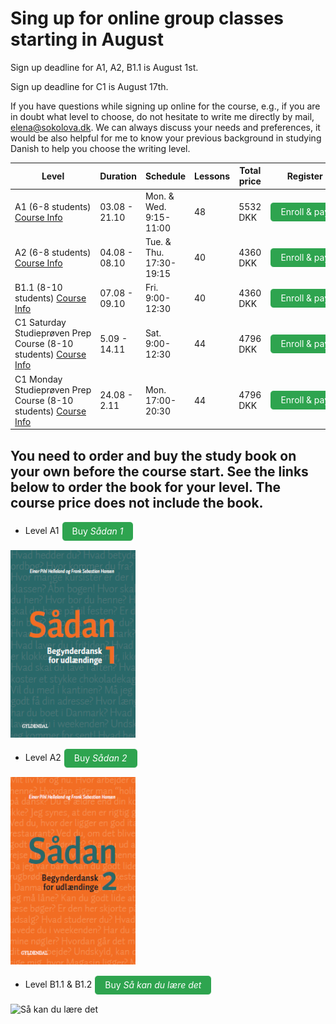 
# Sing up for online group classes starting in August

Sign up deadline for A1, A2, B1.1 is August 1st.

Sign up deadline for C1 is August 17th.

If you have questions while signing up online for the course, e.g., if you are in doubt what level to choose, do not hesitate to write me directly by mail, [elena@sokolova.dk](mailto:elena@sokolova.dk). We can always discuss your needs and preferences, it would be also helpful for me to know your previous background in studying Danish to help you choose the writing level. 

<style>
.btn {
  color: white;
  background-color: #2ea44f;
  border-color: rgba(27,31,35,.1);
  box-shadow: 0 0px 0 rgba(27,31,35,.1),inset 0 1px 0 hsla(0,0%,100%,.03);
  position: relative;
  display: inline-block;
  padding: 5px 16px;
  font-size: 14px
  font-weight: 500;
  line-height: 20px;
  white-space: nowrap;
  vertical-align: middle;
  cursor: pointer;
  border: 1px solid;
  border-radius: 6px;
  text-decoration: none;
}
</style>


Level | Duration | Schedule | Lessons | Total price | Register
-- | -- | -- | -- | -- | --
A1 (6-8 students) [Course Info](a1-danish-online) | 03.08 - 21.10 | Mon. & Wed. 9:15-11:00 | 48 | 5532 DKK | <a class="btn" href="https://elenasokolova.podia.com/a1-danish-online">Enroll & pay</a>
A2 (6-8 students) [Course Info](a2-danish-online) | 04.08 - 08.10 | Tue. & Thu. 17:30-19:15 | 40 | 4360 DKK | <a class="btn" href="https://elenasokolova.podia.com/a2-danish-online">Enroll & pay</a>
B1.1 (8-10 students) [Course Info](b1-danish-online) | 07.08 - 09.10 | Fri. 9:00-12:30 | 40 | 4360 DKK | <a class="btn" href="https://elenasokolova.podia.com/b1-1-danish-online">Enroll & pay</a>
C1 Saturday Studieprøven Prep Course (8-10 students) [Course Info](studieprove-online-course) | 5.09 - 14.11 | Sat. 9:00-12:30 | 44 | 4796 DKK | <a class="btn" href="https://elenasokolova.podia.com/c1-online-studieproven-saturday-prep-course">Enroll & pay</a>
C1 Monday Studieprøven Prep Course (8-10 students) [Course Info](studieprove-online-course) | 24.08 - 2.11 | Mon. 17:00-20:30 | 44 | 4796 DKK | <a class="btn" href="https://elenasokolova.podia.com/c1-online-studieproven-prep-course">Enroll & pay</a>

## You need to order and buy the study book on your own before the course start. See the links below to order the book for your level. The course price does not include the book.

* Level A1 <a class="btn" href="https://gyldendal-uddannelse.dk/products/sadan-1-bog-35032-9788702144260?gclid=Cj0KCQjw9IX4BRCcARIsAOD2OB2ORKliBuOlNZSx9lSi3LTTOLF6rPKOiEX8ZeZP80hL9_r6EOKI3LkaAt_JEALw_wcB&gclsrc=aw.ds">Buy *Sådan 1*</a>

<img src="forside-saadan1-png.png" alt="Sådan 1" width="200" height="300" />
  
* Level A2 <a class="btn" href="https://gyldendal-uddannelse.dk/products/sadan-2-bog-35033-9788702144277">Buy *Sådan 2*</a>

<img src="forside-saadan2-.png" alt="Sådan 2" width="200" height="300" />
 
* Level B1.1 & B1.2  <a class="btn" href="https://gyldendal-uddannelse.dk/products/sa-kan-du-lare-det-bog-40351-9788702185676">Buy *Så kan du lære det*</a>

<img src="saa-kan-du-lære-det.png" alt="Så kan du lære det" width="200" height="300" />


